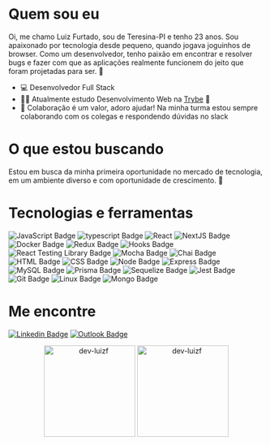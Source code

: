 # Quem sou eu

Oi, me chamo Luiz Furtado, sou de Teresina-PI e tenho 23 anos. Sou apaixonado por tecnologia desde pequeno, quando jogava joguinhos de browser. Como um desenvolvedor, tenho paixão em encontrar e resolver bugs e fazer com que as aplicações realmente funcionem do jeito que foram projetadas para ser. 🔎

- 💻 Desenvolvedor Full Stack
- 👨‍🎓 Atualmente estudo Desenvolvimento Web na [Trybe](https://www.betrybe.com/) 🚀
- 💬 Colaboração é um valor, adoro ajudar! Na minha turma estou sempre colaborando com os colegas e respondendo dúvidas no slack

# O que estou buscando

Estou em busca da minha primeira oportunidade no mercado de tecnologia, em um ambiente diverso e com oportunidade de crescimento. 🧐

# Tecnologias e ferramentas

![JavaScript Badge](https://img.shields.io/badge/-JavaScript-FCC624?style=for-the-badge&logo=JavaScript&logoColor=323330)
![typescript Badge](https://img.shields.io/badge/Typescript-blue?style=for-the-badge&logo=typescript&logoColor=white)
![React](https://img.shields.io/badge/react-%2320232a.svg?style=for-the-badge&logo=react&logoColor=%2361DAFB)
![NextJS Badge](https://img.shields.io/badge/Next.js-1e262c?style=for-the-badge&logo=nextdotjs&logoColor=white)
![Docker Badge](https://img.shields.io/badge/Docker-082135?style=for-the-badge&logo=Docker&logoColor=blue)
![Redux Badge](https://img.shields.io/badge/-Redux-212121?style=for-the-badge&logo=Redux&logoColor=7548bb)
![Hooks Badge](https://img.shields.io/badge/-Hooks-%2320232a.svg?style=for-the-badge&logo=React&logoColor=%2361DAFB)
![React Testing Library Badge](https://img.shields.io/badge/-RTL-%2320232a.svg?style=for-the-badge&logo=react&logoColor=%2361DAFB)
![Mocha Badge](https://img.shields.io/badge/Mocha-8a6343?style=for-the-badge&logo=mocha&logoColor=white)
![Chai Badge](https://img.shields.io/badge/Chai-f7e9c8?style=for-the-badge&logo=mocha&logoColor=a84d45)
![HTML Badge](https://img.shields.io/badge/-HTML-E34F26?style=for-the-badge&logo=html5&logoColor=white)
![CSS Badge](https://img.shields.io/badge/-CSS-1572B6?style=for-the-badge&logo=css3&logoColor=white)
![Node Badge](https://img.shields.io/badge/-Node.js-339933?style=for-the-badge&logo=node.js&logoColor=white)
![Express Badge](https://img.shields.io/badge/-Express.js-green?style=for-the-badge&logo=Express&logoColor=black)
![MySQL Badge](https://img.shields.io/badge/-MySQL-4479A1?style=for-the-badge&logo=MySQL&logoColor=white)
![Prisma Badge](https://img.shields.io/badge/-Prisma-eeeeee?style=for-the-badge&logo=prisma&logoColor=0c344b)
![Sequelize Badge](https://img.shields.io/badge/-Sequelize-eeeeee?style=for-the-badge&logo=sequelize&logoColor=00b1ea)
![Jest Badge](https://img.shields.io/badge/-Jest-C21325?style=for-the-badge&logo=jest&logoColor=white)
![Git Badge](https://img.shields.io/badge/-Git-F05032?style=for-the-badge&logo=git&logoColor=white)
![Linux Badge](https://img.shields.io/badge/-Linux-FCC624?style=for-the-badge&logo=Linux&logoColor=black)
![Mongo Badge](https://img.shields.io/badge/MongoDB-4EA94B?style=for-the-badge&logo=mongodb&logoColor=white)

# Me encontre

[![Linkedin Badge](https://img.shields.io/badge/-LinkedIn-0077B5?style=for-the-badge&logo=Linkedin&logoColor=white&link=https://www.linkedin.com/in/luizfurtado/)](https://www.linkedin.com/in/luizfurtado/)
[![Outlook Badge](https://img.shields.io/badge/Outlook-0078D4?style=for-the-badge&logo=microsoft-outlook&logoColor=white&link=mailto:luizfurtadomkt@hotmail.com)](mailto:luizfurtadomkt@hotmail.com)

<div align="center">
  <img height="180em" src="https://github-readme-stats.vercel.app/api?username=dev-luizf&show_icons=true&theme=tokyonight" alt="dev-luizf" />
  <img height="180em" src="https://github-readme-stats.vercel.app/api/top-langs/?username=dev-luizf&layout=compact&theme=tokyonight" alt="dev-luizf" />
</div>
